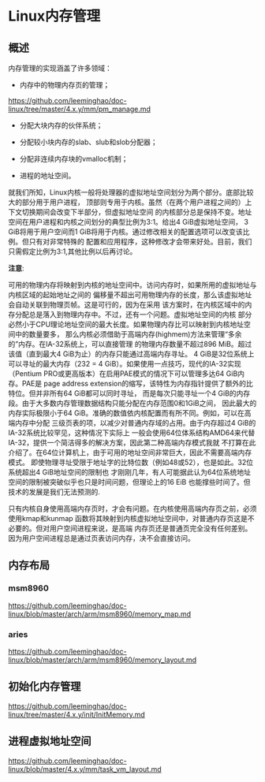 Linux内存管理
========================================

概述
----------------------------------------

内存管理的实现涵盖了许多领域：

* 内存中的物理内存页的管理；

https://github.com/leeminghao/doc-linux/tree/master/4.x.y/mm/pm_manage.md

* 分配大块内存的伙伴系统；

* 分配较小块内存的slab、slub和slob分配器；

* 分配非连续内存块的vmalloc机制；

* 进程的地址空间。

就我们所知，Linux内核一般将处理器的虚拟地址空间划分为两个部分。底部比较大的部分用于用户进程，
顶部则专用于内核。虽然（在两个用户进程之间的）上下文切换期间会改变下半部分，但虚拟地址空间
的内核部分总是保持不变。地址空间在用户进程和内核之间划分的典型比例为3∶1。给出4 GiB虚拟地址空间，
3 GiB将用于用户空间而1 GiB将用于内核。通过修改相关的配置选项可以改变该比例。但只有对非常特殊的
配置和应用程序，这种修改才会带来好处。目前，我们只需假定比例为3∶1,其他比例以后再讨论。

**注意**:

可用的物理内存将映射到内核的地址空间中。访问内存时，如果所用的虚拟地址与内核区域的起始地址之间的
偏移量不超出可用物理内存的长度，那么该虚拟地址会自动关联到物理页帧。这是可行的，因为在采用
该方案时，在内核区域中的内存分配总是落入到物理内存中。不过，还有一个问题。虚拟地址空间的内核
部分必然小于CPU理论地址空间的最大长度。如果物理内存比可以映射到内核地址空间中的数量要多，
那么内核必须借助于高端内存(highmem)方法来管理“多余的”内存。在IA-32系统上，可以直接管理
的物理内存数量不超过896 MiB。超过该值（直到最大4 GiB为止）的内存只能通过高端内存寻址。
4 GiB是32位系统上可以寻址的最大内存（232 = 4 GiB）。如果使用一点技巧，现代的IA-32实现
（Pentium PRO或更高版本）在启用PAE模式的情况下可以管理多达64 GiB内存。PAE是
page address extension的缩写，该特性为内存指针提供了额外的比特位。但并非所有64 GiB都可以同时寻址，
而是每次只能寻址一个4 GiB的内存段。由于大多数内存管理数据结构只能分配在内存范围0和1GiB之间，
因此最大的内存实际极限小于64 GiB。准确的数值依内核配置而有所不同。例如，可以在高端内存中分配
三级页表的项，以减少对普通内存域的占用。由于内存超过4 GiB的IA-32系统比较罕见，这种情况下实际上
一般会使用64位体系结构AMD64来代替IA-32，提供一个简洁得多的解决方案，因此第二种高端内存模式我就
不打算在此介绍了。在64位计算机上，由于可用的地址空间非常巨大，因此不需要高端内存模式。
即使物理寻址受限于地址字的比特位数（例如48或52），也是如此。32位系统超出4 GiB地址空间的限制也
才刚刚几年，有人可能据此认为64位系统地址空间的限制被突破似乎也只是时间问题，但理论上的16 EiB
也能撑些时间了。但技术的发展是我们无法预测的.

只有内核自身使用高端内存页时，才会有问题。在内核使用高端内存页之前，必须使用kmap和kunmap
函数将其映射到内核虚拟地址空间中，对普通内存页这是不必要的。但对用户空间进程来说，是高端
内存页还是普通页完全没有任何差别。因为用户空间进程总是通过页表访问内存，决不会直接访问。

内存布局
----------------------------------------

### msm8960

https://github.com/leeminghao/doc-linux/blob/master/arch/arm/msm8960/memory_map.md

### aries

https://github.com/leeminghao/doc-linux/blob/master/arch/arm/msm8960/memory_layout.md

初始化内存管理
----------------------------------------

https://github.com/leeminghao/doc-linux/tree/master/4.x.y/init/InitMemory.md

进程虚拟地址空间
----------------------------------------

https://github.com/leeminghao/doc-linux/blob/master/4.x.y/mm/task_vm_layout.md
